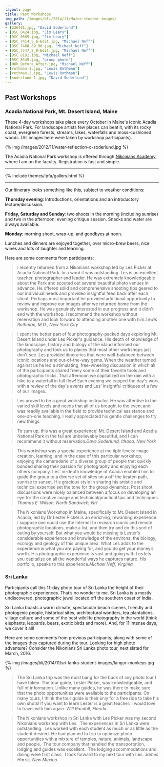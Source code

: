 ```yaml
---
layout: page
title: Past Workshops
img_path: /images/bli/2014/11/Maine-student-images/
gallery:
- [236401.jpg, "David Soderlund"]
- [DSC_0424.jpg, "Jim Leary"]
- [DSC_0665.jpg, "Jim Leary"]
- [DSC_7414_5_6-Edit.jpg, "Michael Neff"]
- [DSC_7488_89_90.jpg, "Michael Neff"]
- [DSC_7547_8_9-Edit.jpg, "Michael Neff"]
- [DSC_8181.jpg, "Michael Neff"]
- [DSC_8345.jpg, "group photo"]
- [HDR_Before_After.jpg, "Michael Neff"]
- [rothman-1.jpg, "Lewis Rothman"]
- [rothman-2.jpg, "Lewis Rothman"]
- [soderlund-1.jpg, "David Soderlund"]
---
```


## Past Workshops

### Acadia National Park, Mt. Desert Island, Maine

These 4-day workshops take place every October in Maine's iconic Acadia National Park. For landscape artists few places can beat it, with its rocky coast, evergreen forests, streams, lakes, waterfalls and moss-cushioned woods. (All images here were taken by workshop participants). 

{% img /images/2012/11/water-reflection-c-soderlund.jpg %}

The Acadia National Park workshop is offered through [Nikonians Academy](http://www.nikoniansacademy.com/viewFacultyPage.html?page_id=7), where I am on the faculty. Registration is fast and simple. 

___

{% include themes/lpfa/gallery.html %}

___

Our itinerary looks something like this, subject to weather conditions:

**Thursday evening**: Introductions, orientations and an introductory lecture/discussion. 

**Friday, Saturday and Sunday**: two shoots in the morning (including sunrise) and two in the afternoon; evening critique session. Snacks and water are always available. 

**Monday**: morning shoot, wrap-up, and goodbyes at noon. 

Lunches and dinners are enjoyed together, over micro-brew beers, nice wines and lots of laughter and learning. 


Here are some comments from participants:

> I recently returned from a Nikonians workshop led by Les Picker at Acadia National Park. In a word it was outstanding. Les is an excellent teacher, photographer and leader. He was extremely knowledgeable about the Park and scouted out several beautiful photo venues in advance. He offered solid and comprehensive shooting tips geared to our individual needs and provided insightful feed back after each shoot. Perhaps most important he provided additional opportunity to review and improve our images after we returned home from the workshop. He was genuinely interested in our progress and it didn't end with the workshop. I recommend the workshop without reservation and look forward to attending another one with him.<cite>Lewis Rothman, M.D., New York City</cite>


>  I spent the better part of four photography-packed days exploring Mt. Desert Island under Les Picker's guidance. His depth of knowledge of the landscape, history and biology of the island informed our photography and took us to places that most other workshops just don't see. Les provided itineraries that were well-balanced between iconic locations and out-of-the-way gems. When the weather turned against us he led a stimulating, free-wheeling discussion in which all of the participants shared freely some of their favorite tools and photographic tricks. That afternoon we capitalized on the rain with a hike to a waterfall in full flow! Each evening we capped the day's work with a review of the day's events and Les' insightful critiques of a few of our images.

> Les proved to be a great workshop instructor. He was attentive to the varied skill levels and needs that all of us brought to the event and was readily available in the field to provide technical assistance and one-on-one teaching. I really appreciated his gentle challenges to try new things.

> To sum up, this was a great experience! Mt. Desert Island and Acadia National Park in the fall are unbelievably beautiful, and I can recommend it without reservation.<cite>Dave Soderlund, Ithaca, New York</cite>

> This workshop was a special experience at multiple levels: image creation, learning, and in the case of this particular workshop, enjoying the camaraderie of a diverse group of people that quickly bonded sharing their passion for photography and enjoying each others company. Les' in-depth knowledge of Acadia enabled him to guide the group to a diverse set of sites on a off the beaten path, sunrise to sunset.  His gracious style in sharing his artistic and technical expertise set the tone for the group dynamics. Post shoot discussions were nicely balanced between a focus on developing an eye for the creative image and technical/practical tips and techniques. <cite>Thomas E. Wilson, North Sandwich, NH</cite>

> The Nikonians Workshop in Maine, specifically to Mt. Desert Island in Acadia, led by Dr Lester Picker is an enriching, rewarding experience.  I suppose one could use the Internet to research iconic and remote photographic locations, make a list, and then try and do this sort of outing by yourself. But what you would be missing is Lester’s considerable experience and knowledge of the environs, the biology, ecology and geology of this unique area. What Les adds to the experience is what you are paying for, and you do get your money’s worth. His photographic experience is vast and going with Les lets you capitalize on all the wonderful ways he captures nature. His portfolio, speaks to this experience.<cite>Michael Neff, Virginia</cite>

### Sri Lanka

Participants call this 11-day photo tour of Sri Lanka the height of their photographic experiences. That’s no wonder to me. Sri Lanka is a mostly undiscovered, photographic jewel located off the southern coast of India. 

Sri Lanka boasts a warm climate, spectacular beach scenes, friendly and photogenic people, historical sites, architectural wonders, tea plantations, village culture and some of the best wildlife photography in the world (think elephants, leopards, bears, exotic birds and more).  And, for 11 intense days, we cover it all!

Here are some comments from previous participants, along with some of the images they captured during the tour. Looking for high photo adventure? Consider the Nikonians Sri Lanka photo tour, next slated for March, 2016. 

{% img /images/bli/2014/11/sri-lanka-student-images/langur-monkeys.jpg %}

> The Sri Lanka trip was the most bang for the buck of any photo tour I have taken. The tour guide, Lester Picker, was knowledgeable, and full of information. Unlike many guides, he was there to make sure that the photo opportunities were available to the participants. On many tours, I think the tour guide is their only for a free ride to take his own shots! If you want to learn Lester is a great teacher. I would love to travel with him again. <cite>Will Randall, Florida</cite>

> The Nikonians workshop in Sri Lanka with Les Picker was my second Nikonians workshop with Les.  The experiences in Sri Lanka were outstanding.  Les worked with each student as much or as little as the student desired. He had planned to trip to optimize photo opportunities with a mixture of temples, nature, animals, landscape and people.  The tour company that handled the transportation, lodging and guides was excellent.  The lodging accommodations and dining were first class.  I look forward to my next tour with Les. <cite>James Harris, New Mexico</cite>

